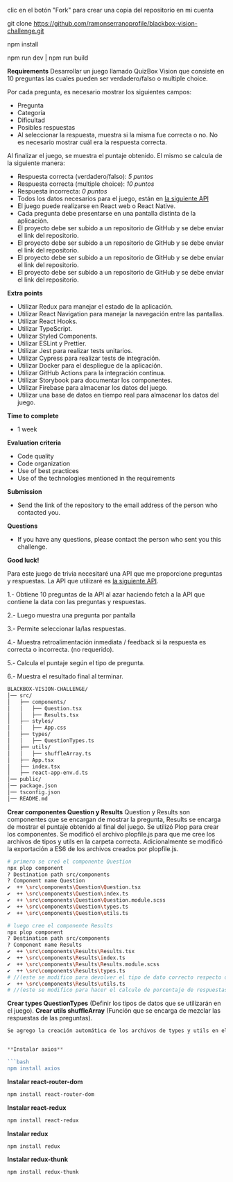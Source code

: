 clic en el botón "Fork" para crear una copia del repositorio en mi cuenta 

git clone https://github.com/ramonserranoprofile/blackbox-vision-challenge.git

npm install

npm run dev | npm run build


**Requirements**
Desarrollar un juego llamado QuizBox Vision que consiste en 10 preguntas las cuales pueden ser verdadero/falso o multiple choice.

Por cada pregunta, es necesario mostrar los siguientes campos:
* Pregunta
* Categoría
* Dificultad
* Posibles respuestas
* Al seleccionar la respuesta, muestra si la misma fue correcta o no. No es necesario mostrar cuál era la respuesta correcta.

Al finalizar el juego, se muestra el puntaje obtenido. El mismo se calcula de la siguiente manera: 
* Respuesta correcta (verdadero/falso): *5 puntos*
* Respuesta correcta (multiple choice): *10 puntos*
* Respuesta incorrecta: *0 puntos*
* Todos los datos necesarios para el juego, están en [la siguiente API](https://opentdb.com/api.php?amount=10)
* El juego puede realizarse en React web o React Native.
* Cada pregunta debe presentarse en una pantalla distinta de la aplicación.
* El proyecto debe ser subido a un repositorio de GitHub y se debe enviar el link del repositorio.
* El proyecto debe ser subido a un repositorio de GitHub y se debe enviar el link del repositorio.
* El proyecto debe ser subido a un repositorio de GitHub y se debe enviar el link del repositorio.
* El proyecto debe ser subido a un repositorio de GitHub y se debe enviar el link del repositorio.

**Extra points**
* Utilizar Redux para manejar el estado de la aplicación.
* Utilizar React Navigation para manejar la navegación entre las pantallas.
* Utilizar React Hooks.
* Utilizar TypeScript.
* Utilizar Styled Components.
* Utilizar ESLint y Prettier.
* Utilizar Jest para realizar tests unitarios.
* Utilizar Cypress para realizar tests de integración.
* Utilizar Docker para el despliegue de la aplicación.
* Utilizar GitHub Actions para la integración continua.
* Utilizar Storybook para documentar los componentes.
* Utilizar Firebase para almacenar los datos del juego.
* Utilizar una base de datos en tiempo real para almacenar los datos del juego.

**Time to complete**
* 1 week

**Evaluation criteria**
* Code quality
* Code organization
* Use of best practices
* Use of the technologies mentioned in the requirements

**Submission**
* Send the link of the repository to the email address of the person who contacted you.

**Questions**
* If you have any questions, please contact the person who sent you this challenge.

**Good luck!**


Para este juego de trivia necesitaré una API que me proporcione preguntas y respuestas. La API que utilizaré es [la siguiente API](https://opentdb.com/api.php?amount=10).

1.- Obtiene 10 preguntas de la API al azar haciendo fetch a la API que contiene la data con las preguntas y respuestas.

2.- Luego muestra una pregunta por pantalla

3.- Permite seleccionar  la/las respuestas.

4.- Muestra retroalimentación inmediata / feedback si la respuesta es correcta o incorrecta. (no requerido).

5.- Calcula el puntaje según el tipo de pregunta.

6.- Muestra el resultado final al terminar.



```markdown
BLACKBOX-VISION-CHALLENGE/
│── src/
│   ├── components/
│   │   ├── Question.tsx
│   │   ├── Results.tsx
│   ├── styles/
│   │   ├── App.css
│   ├── types/
│   │   ├── QuestionTypes.ts
│   ├── utils/
│   │   ├── shuffleArray.ts
│   ├── App.tsx
│   ├── index.tsx
│   ├── react-app-env.d.ts
│── public/
│── package.json
│── tsconfig.json
│── README.md
```

**Crear componentes Question y Results**
Question y Results son componentes que se encargan de mostrar la pregunta, Results se encarga de mostrar el puntaje obtenido al final del juego. Se utilizó Plop para crear los componentes. Se modificó el archivo plopfile.js para que me cree los archivos de tipos y utils en la carpeta correcta. Adicionalmente se modificó la exportación a ES6 de los archivos creados por plopfile.js.

```bash
# primero se creó el componente Question
npx plop component
? Destination path src/components
? Component name Question
✔  ++ \src\components\Question\Question.tsx
✔  ++ \src\components\Question\index.ts
✔  ++ \src\components\Question\Question.module.scss
✔  ++ \src\components\Question\types.ts
✔  ++ \src\components\Question\utils.ts

# luego cree el componente Results
npx plop component
? Destination path src/components
? Component name Results
✔  ++ \src\components\Results\Results.tsx                                                                                      
✔  ++ \src\components\Results\index.ts
✔  ++ \src\components\Results\Results.module.scss
✔  ++ \src\components\Results\types.ts 
# //(este se modifico para devolver el tipo de dato correcto respecto del scoring del juego)
✔  ++ \src\components\Results\utils.ts 
# //(este se modifico para hacer el calculo de porcentaje de respuestas correctas)
```  
<!-- # // En el caso de Question: Se deben definir las datos asi: * Categoría * tipo de pregunta * Dificultad * Pregunta * Posibles respuestas => * correct_answer (mostrar si es correcta o no al elegir la respuesta) y el score de incorrect_answers  -->

**Crear types QuestionTypes** (Definir los tipos de datos que se utilizarán en el juego).
**Crear utils shuffleArray** (Función que se encarga de mezclar las respuestas de las preguntas).


```typescript
Se agrego la creación automática de los archivos de types y utils en el archivo plopfile.js


**Instalar axios**

```bash
npm install axios
```

**Instalar react-router-dom**

```bash
npm install react-router-dom
```

**Instalar react-redux**

```bash
npm install react-redux
```

**Instalar redux**

```bash
npm install redux
```

**Instalar redux-thunk**

```bash
npm install redux-thunk
```

